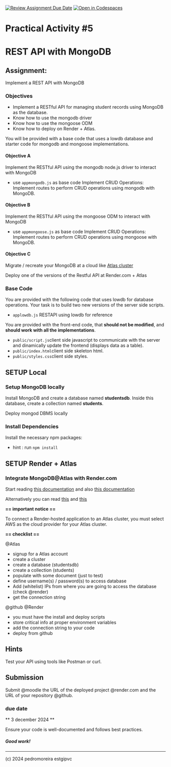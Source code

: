 [![Review Assignment Due Date](https://classroom.github.com/assets/deadline-readme-button-22041afd0340ce965d47ae6ef1cefeee28c7c493a6346c4f15d667ab976d596c.svg)](https://classroom.github.com/a/Ao5UvMzV)
[![Open in Codespaces](https://classroom.github.com/assets/launch-codespace-2972f46106e565e64193e422d61a12cf1da4916b45550586e14ef0a7c637dd04.svg)](https://classroom.github.com/open-in-codespaces?assignment_repo_id=17282669)
# Practical Activity #5 
# REST API with MongoDB

## Assignment:
Implement a REST API with MongoDB

### Objectives
* Implement a RESTful API for managing student records using MongoDB as the database. 
* Know how to use the mongodb driver
* Know how to use the mongoose ODM
* Know how to deploy on Render + Atlas.

You will be provided with a base code that uses a lowdb database and starter code for mongodb and mongoose implementations.

#### Objective A
Implement the RESTful API using the mongodb node.js driver to interact with MongoDB

* use `appmongodb.js` as base code
Implement CRUD Operations: Implement routes to perform CRUD operations using mongodb with MongoDB.

#### Objective B
Implement the RESTful API using the mongoose ODM to interact with MongoDB

* use `appmongoose.js` as base code
Implement CRUD Operations: Implement routes to perform CRUD operations using mongoose with MongoDB.

#### Objective C
Migrate / recreate your MongoDB at a cloud like [Atlas cluster](https://www.mongodb.com/pt-br/cloud/atlas/register)

Deploy one of the versions of the Restful API at Render.com + Atlas


### Base Code
You are provided with the following code that uses lowdb for database operations. Your task is to build two new versions of the server side scripts.
* `applowdb.js` RESTAPI using lowdb for reference

You are provided with the front-end code, that **should not be modified**, and **should work with all the implementations**.

* `public/script.js`client side javascript to communicate with the server and dinamically update the frontend (displays data as a table).
* `public/index.html`client side skeleton html.
* `public/styles.css`client side styles.

## SETUP Local

### Setup MongoDB locally

Install MongoDB and create a database named **studentsdb**. Inside this database, create a collection named **students**.

Deploy mongod DBMS locally

### Install Dependencies 
Install the necessary npm packages:

* hint : run `npm install`

## SETUP Render + Atlas
### Integrate MongoDB@Atlas with Render.com

Start reading [this documentation](https://www.mongodb.com/docs/atlas/reference/partner-integrations/render/) and also [this documentation](https://docs.render.com/connect-to-mongodb-atlas)

Alternatively you can read [this](https://coding-boot-camp.github.io/full-stack/mongodb/how-to-set-up-mongodb-atlas) and [this](https://coding-boot-camp.github.io/full-stack/mongodb/deploy-with-render-and-mongodb-atlas)

**== important notice ==**

To connect a Render-hosted application to an Atlas cluster, you must select AWS as the cloud provider for your Atlas cluster.

**== checklist ==**

@Atlas
* signup for a Atlas account
* create a cluster
* create a database (studentsdb)
* create a collection (students)
* populate with some document (just to test)
* define username(s) / password(s) to access database
* Add (whitelist) IPs from where you are going to access the database (check @render)
* get the connection string

@github @Render
* you must have the install and deploy scripts
* store critical info at proper environment variables
* add the connection string to your code
* deploy from github

## Hints
Test your API using tools like Postman or curl.

## Submission
Submit @moodle the URL of the deployed project @render.com and the URL of your repository @github.

### due date
** 3 december 2024 **

Ensure your code is well-documented and follows best practices.

##### Good work!

----
(c) 2024 pedromoreira estgipvc 